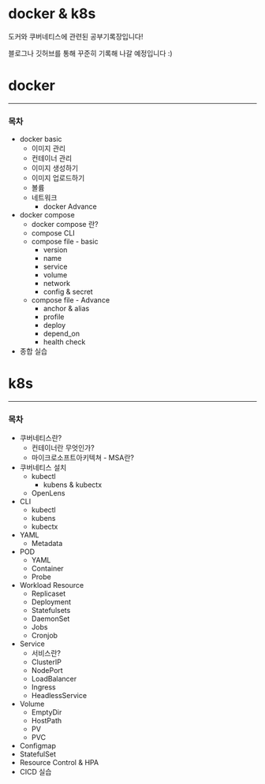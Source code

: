 # docker & k8s

도커와 쿠버네티스에 관련된 공부기록장입니다!

블로그나 깃허브를 통해 꾸준히 기록해 나갈 예정입니다 :)

# docker

---

### 목차

- docker basic
    - 이미지 관리
    - 컨테이너 관리
    - 이미지 생성하기
    - 이미지 업로드하기
    - 볼륨
    - 네트워크
        - docker Advance
- docker compose
    - docker compose 란?
    - compose CLI
    - compose file - basic
        - version
        - name
        - service
        - volume
        - network
        - config & secret
    - compose file - Advance
        - anchor & alias
        - profile
        - deploy
        - depend_on
        - health check
- 종합 실습

# k8s

---

### 목차

- 쿠버네티스란?
    - 컨테이너란 무엇인가?
    - 마이크로소프트아키텍쳐 - MSA란?
- 쿠버네티스 설치
    - kubectl
        - kubens & kubectx
    - OpenLens
- CLI
    - kubectl
    - kubens
    - kubectx
- YAML
    - Metadata
- POD
    - YAML
    - Container
    - Probe
- Workload Resource
    - Replicaset
    - Deployment
    - Statefulsets
    - DaemonSet
    - Jobs
    - Cronjob
- Service
    - 서비스란?
    - ClusterIP
    - NodePort
    - LoadBalancer
    - Ingress
    - HeadlessService
- Volume
    - EmptyDir
    - HostPath
    - PV
    - PVC
- Configmap
- StatefulSet
- Resource Control & HPA
- CICD 실습
